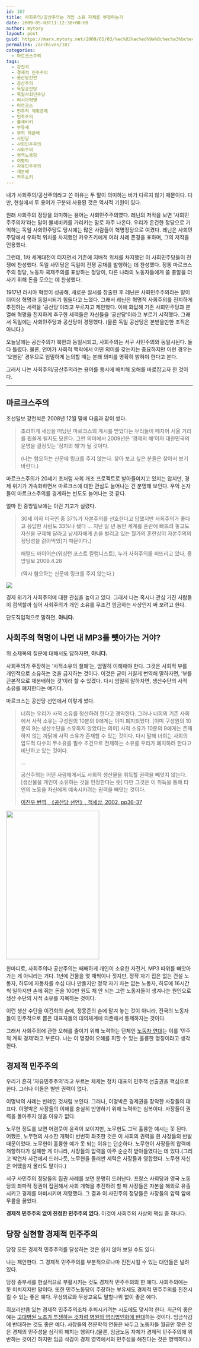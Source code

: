 ```yaml
---
id: 187
title: 사회주의/공산주의는 개인 소유 자체를 부정하는가
date: 2009-05-03T11:12:38+00:00
author: mytory
layout: post
guid: https://marx.mytory.net/2009/05/03/%ec%82%ac%ed%9a%8c%ec%a3%bc%ec%9d%98%ea%b3%b5%ec%82%b0%ec%a3%bc%ec%9d%98%eb%8a%94-%ea%b0%9c%ec%9d%b8-%ec%86%8c%ec%9c%a0-%ec%9e%90%ec%b2%b4%eb%a5%bc-%eb%b6%80%ec%a0%95%ed%95%98%eb%8a%94%ea%b0%80/
permalink: /archives/187
categories:
  - 마르크스주의
tags:
  - 강천석
  - 경제적 민주주의
  - 공산당선언
  - 공산주의
  - 독일공산당
  - 독일사회민주당
  - 러시아혁명
  - 마르크스
  - 민주적 계획경제
  - 민주주의
  - 볼셰비키
  - 부유세
  - 부의 재분배
  - 사민당
  - 사회민주주의
  - 사회주의
  - 영국노동당
  - 이명박
  - 자유민주주의
  - 재분배
  - 카우츠키
---
```

내가 사회주의/공산주의라고 쓴 이유는 두 말이 의미하는 바가 다르지 않기
때문이다. 다만, 현실에서 두 용어가 구분돼 사용된 것은 역사적 기원이
있다.

원래 사회주의 정당을 의미하는 용어는 사회민주주의였다. 레닌의 저작을
보면 ’사회민주주의자’라는 말이 볼셰비키를 가리키는 말로 자주 나온다.
우리가 온건한 정당으로 기억하는 독일 사회민주당도 당시에는 많은 사람들이
혁명정당으로 여겼다. 레닌은 사회민주당에서 우파적 위치를 차지했던
카우츠키에게 여러 차례 존경을 표하며, 그의 저작을 인용했다.

그런데, 1차 세계대전이 터지면서 기존에 지배적 위치를 차지했던 이
사회민주당들이 전쟁에 찬성했다. 독일 사민당은 독일이 전쟁 공채를
발행하는 데 찬성했다. 정통 마르크스주의 정당, 노동자 국제주의를 표방하는
정당이, 다른 나라의 노동자들에게 쏠 총알을 더 사기 위해 돈을 모으는 데
찬성했다.

1917년 러시아 혁명이 성공해, 새로운 질서를 창출한 후 레닌은
사회민주주의라는 말이 더이상 혁명과 동일시되기 힘들다고 느꼈다. 그래서
레닌은 혁명적 사회주의를 진지하게 추진하는 세력을 ’공산당’이라고
부르자고 제안했다. 이에 화답해 기존 사회민주당과 분열해 혁명을 진지하게
추구한 세력들은 자신들을 ’공산당’이라고 부르기 시작했다. 그래서 독일에는
사회민주당과 공산당이 경쟁했다. (물론 독일 공산당은 본받을만한 조직은
아니다.)

오늘날에는 공산주의가 북한과 동일시되고, 사회주의는 서구 사민주의와
동일시된다. 둘다 틀렸다. 물론, 언어가 사회적 맥락에서 어떤 의미를
갖는지는 중요하지만 이런 경우는 ‘오염된’ 경우므로 엄밀하게 논의할 때는
본래 의미를 명확히 밝혀야 한다고 본다.

그래서 나는 사회주의/공산주의라는 용어를 동시에 배치해 오해를 바로잡고자
한 것이다.

------------------------------------------------------------------------

마르크스주의
------------

조선일보 강천석은 2008년 12월 말에 다음과 같이 썼다.

> 초라하게 세상을 떠났던 마르크스의 계시를 받았다는 무리들이 떼지어 서울
> 거리를 휩쓸게 될지도 모른다. 그런 의미에서 2009년은 ’경제의 해’이자
> 대한민국의 운명을 결정짓는 ’정치의 해’가 될 것이다.
>
> (나는 혐오하는 신문에 링크를 주지 않는다. 찾아 보고 싶은 분들은 찾아서
> 보기 바란다.)

마르크스주의가 20세기 초처럼 사회 개조 프로젝트로 받아들여지고 있지는
않지만, 경제 위기가 가속화하면서 마르크스에 대한 관심도 늘어나는 건
분명해 보인다. 우익 논자들이 마르크스주의를 경계하는 빈도도 늘어나는 것
같다.

얼마 전 중앙일보에는 이런 기고가 실렸다.

> 30세 이하 미국인 중 37%가 자본주의를 선호한다고 답했지만 사회주의가
> 좋다고 응답한 사람도 33%나 됐다 … 지난 일 년 동안 세계를 혼란에 빠뜨려
> 놓고도 자신을 구제해 달라고 납세자에게 손을 벌리고 있는 월가의
> 혼란상이 자본주의의 정당성을 갉아먹었\[기 때문이다.\]
>
> 해럴드 마이어슨(워싱턴 포스트 칼럼니스트), 누가 사회주의를 퍼뜨리고
> 있나, 중앙일보 2009.4.28
>
> (역시 혐오하는 신문에 링크를 주지 않는다.)

![](https://marx.mytory.net/wp-content/uploads/1/cfile1.uf.1662A72349FD7A1BD23727.jpg)

경제 위기가 사회주의에 대한 관심을 높이고 있다. 그래서 나는 혹시나 관심
가진 사람들이 검색할까 싶어 사회주의가 개인 소유를 무조건 엄금하는
사상인지 써 보려고 한다.

단도직입적으로 말하면, **아니다.**

사회주의 혁명이 나면 내 MP3를 뺏아가는 거야?
--------------------------------------------

위 소제목의 질문에 대해서도 답하자면, **아니다.**

사회주의가 주장하는 ’사적소유의 철폐’는, 엄밀히 이해해야 한다. 그것은
사회적 부를 개인적으로 소유하는 것을 금지하는 것이다. 이것은 굳이 거칠게
번역해 말하자면, ’부를 근본적으로 재분배하는 것’이라 할 수 있겠다. 다시
엄밀히 말하자면, 생산수단의 사적 소유를 폐지한다는 얘기다.

마르크스는 공산당 선언에서 이렇게 썼다.

> 너희는 우리가 사적 소유를 청산하려 한다고 경악한다. 그러나 너희의 기존
> 사회에서 사적 소유는 구성원의 10분의 9에게는 이미 폐지되었다. \[이미 구성원의 10분의 9는 생산수단을 소유하지 않았다는
> 의미\] 사적 소유가 10분의 9에게는 존재하지 않는 까닭에 사적
> 소유가 존재할 수 있는 것이다. 다시 말해 너희는 사회의 압도적 다수의
> 무소유를 필수 조건으로 전제하는 소유를 우리가 폐지하려 한다고 비난하고
> 있는 것이다.
>
> …
>
> 공산주의는 어떤 사람에게서도 사회적 생산물을 취득할 권력을 빼앗지
> 않는다.\[생산물을 개인이 소유하는 것을 인정한다는
> 뜻\] 다만 그것은 이 취득을 통해 타인의 노동을 자신에게
> 예속시키려는 권력을 빼앗는 것이다.
>
> [이진우 번역, 《공산당 선언》, 책세상, 2002,
> pp36-37](http://www.aladdin.co.kr/shop/wproduct.aspx?isbn=8970133615 "알라딘, 《공산당 선언》 보기")

<img src="http://cfile25.uf.tistory.com/image/1962EE2349FD7A1A17A81E" width="251" height="400" />

한마디로, 사회주의나 공산주의는 째째하게 개인이 소유한 자전거, MP3
따위를 빼앗아 가는 게 아니라는 거다. 1년에 건물을 몇 채씩이나 짓지만,
정작 자기 집은 없는 건설 노동자, 하루에 자동차를 수십 대나 만들지만 정작
자기 차는 없는 노동자, 하루에 16시간씩 일하지만 손에 쥐는 돈을 100만
원도 채 안 되는 그런 노동자들이 생겨나는 원인으로 생산 수단의 사적
소유를 지목하는 것이다.

이런 생산 수단을 이건희의 손에, 정몽준의 손에 맡겨 놓는 것이 아니라,
전국의 노동자들이 민주적으로 뽑은 대표자들의 대의체계에 의존해서
통제하자는 것이다.

그래서 사회주의에 관한 오해를 줄이기 위해 노력하는 단체인
[노동자 연대](http://wspaper.org)는
이를 ’민주적 계획 경제’라고 부른다. 나는 이 명칭이 오해를 피할 수 있는
훌륭한 명칭이라고 생각한다.

경제적 민주주의
---------------

우리가 흔히 ’자유민주주의’라고 부르는 체제는 정치 대표의 민주적 선출권을
핵심으로 한다. 그러나 이들은 별반 권력이 없다.

이명박의 사례는 반례인 것처럼 보인다. 그러나, 이명박은 경제권을 장악한
사장들의 대표다. 이명박은 사장들의 이해를 충실히 반영하기 위해 노력하는
심복이다. 사장들이 권력을 몰아주지 않을 이유가 없다.

노무현 정도를 보면 어렴풋이 윤곽이 보이지만, 노무현도 그닥 훌륭한 예시는
못 된다. 어쨌든, 노무현의 사소한 개혁이 번번히 좌초한 것은 이 사회의
권력을 쥔 사장들의 반발 때문이었다. 노무현이 훌륭한 예가 못 되는 이유는
단순하다. 노무현이 사장들의 압력에 저항하다가 실패한 게 아니라, 사장들의
압력을 아주 순순히 받아들였다는 데 있다.(그리고 박연차 사건에서
드러나듯, 노무현을 둘러싼 세력은 사장들과 영합했다. 노무현 자신은
어땠을지 몰라도 말이다.)

서구 사민주의 정당들의 집권 사례를 보면 분명히 드러난다. 프랑스 사회당과
영국 노동당의 좌파적 정권이 집권해서 사회 개혁을 추진하려 할 때 사장들은
자본을 해외로 유출시키고 경제를 마비시키며 저항했다. 그 결과 이 사민주의
정당들은 사장들의 압력 앞에 무릎을 꿇었다.

**경제적 민주주의 없이 진정한 민주주의 없다.** 이것이 사회주의 사상의
핵심 중 하나다.

당장 실현할 경제적 민주주의
---------------------------

당장 모든 경제적 민주주의를 달성하는 것은 쉽지 않아 보일 수도 있다.

나는 제안한다. 그 경제적 민주주의를 부분적으로나마 진전시킬 수 있는
대안들은 널려 있다.

당장 종부세를 현실적으로 부활시키는 것도 경제적 민주주의의 한 예다.
사회주의에는 못 미치지지만 말이다. 또한
민주노동당이
주장하는 부유세도 경제적 민주주의를 진전시킬 수 있는 좋은 예다.
무상의료와 무상교육도 말할나위 없이 좋은 예다.

쥐꼬리만큼 있는 경제적 민주주의조차 후퇴시키려는 시도에도 맞서야 한다.
최근의 좋은 예는 [고대병원 노조가 투쟁하는 것처럼 병원의 영리법인화에
반대](/archives/180 "환자보다 돈이 중요하다는 고대병원 경영진 ㅡ 영리법인화")하는
것이다. 임금삭감에 반대하는 것도 좋은 예다. 사장들의 천문학적 연봉은
놔두고 노동자들 월급만 깎은 것은 경제의 민주성을 심각히 해치는
행위다.(물론, 임금노동 자체가 경제적 민주주의에 위반하는 것이긴 하지만
임금 삭감이 경제 영역에서의 민주성을 해친다는 것은 명백하다.)
